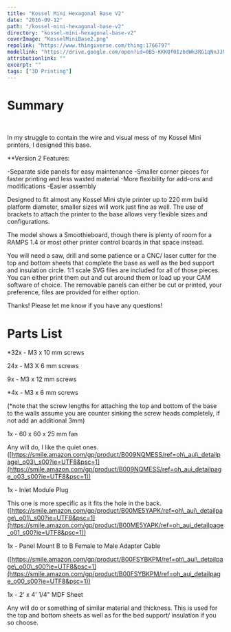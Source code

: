 ```yaml
---
title: "Kossel Mini Hexagonal Base V2"
date: "2016-09-12"
path: "/kossel-mini-hexagonal-base-v2"
directory: "kossel-mini-hexagonal-base-v2"
coverImage: "KosselMiniBase2.png"
repolink: "https://www.thingiverse.com/thing:1766797"
modellink: "https://drive.google.com/open?id=0B5-KKKQf0IzbdWk3RG1qNnJJNHc"
attributionlink: ""
excerpt: ""
tags: ["3D Printing"]
---
```


# Summary

 

In my struggle to contain the wire and visual mess of my Kossel Mini printers, I designed this base.

\*\*Version 2 Features:

\-Separate side panels for easy maintenance -Smaller corner pieces for faster printing and less wasted material -More flexibility for add-ons and modifications -Easier assembly

Designed to fit almost any Kossel Mini style printer up to 220 mm build platform diameter, smaller sizes will work just fine as well. The use of brackets to attach the printer to the base allows very flexible sizes and configurations.

The model shows a Smoothieboard, though there is plenty of room for a RAMPS 1.4 or most other printer control boards in that space instead.

You will need a saw, drill and some patience or a CNC/ laser cutter for the top and bottom sheets that complete the base as well as the bed support and insulation circle. 1:1 scale SVG files are included for all of those pieces. You can either print them out and cut around them or load up your CAM software of choice. The removable panels can either be cut or printed, your preference, files are provided for either option.

Thanks! Please let me know if you have any questions!

# Parts List

\*32x - M3 x 10 mm screws

24x - M3 X 6 mm screws

9x - M3 x 12 mm screws

\*4x - M3 x 6 mm screws

(\*note that the screw lengths for attaching the top and bottom of the base to the walls assume you are counter sinking the screw heads completely, if not add an additional 3mm)

1x - 60 x 60 x 25 mm fan

Any will do, I like the quiet ones. ([https://smile.amazon.com/gp/product/B009NQMESS/ref=oh\_aui\_detailpage\_o03\_s00?ie=UTF8&psc=1](https://smile.amazon.com/gp/product/B009NQMESS/ref=oh_aui_detailpage_o03_s00?ie=UTF8&psc=1))

1x - Inlet Module Plug

This one is more specific as it fits the hole in the back. ([https://smile.amazon.com/gp/product/B00ME5YAPK/ref=oh\_aui\_detailpage\_o01\_s00?ie=UTF8&psc=1](https://smile.amazon.com/gp/product/B00ME5YAPK/ref=oh_aui_detailpage_o01_s00?ie=UTF8&psc=1))

1x - Panel Mount B to B Female to Male Adapter Cable

([https://smile.amazon.com/gp/product/B00FSYBKPM/ref=oh\_aui\_detailpage\_o00\_s00?ie=UTF8&psc=1](https://smile.amazon.com/gp/product/B00FSYBKPM/ref=oh_aui_detailpage_o00_s00?ie=UTF8&psc=1))

1x - 2' x 4' 1/4" MDF Sheet

Any will do or something of similar material and thickness. This is used for the top and bottom sheets as well as for the bed support/ insulation if you so choose.
